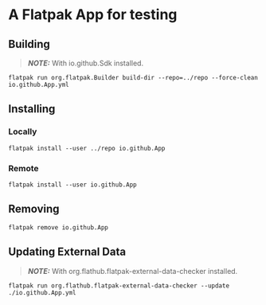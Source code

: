 # A Flatpak App for testing
## Building
> **_NOTE:_**  With io.github.Sdk installed.
```console
flatpak run org.flatpak.Builder build-dir --repo=../repo --force-clean io.github.App.yml
```
## Installing
### Locally
```console
flatpak install --user ../repo io.github.App
```
### Remote
```console
flatpak install --user io.github.App
```
## Removing
```console
flatpak remove io.github.App
```
## Updating External Data
> **_NOTE:_**  With org.flathub.flatpak-external-data-checker installed.
```console
flatpak run org.flathub.flatpak-external-data-checker --update ./io.github.App.yml
```